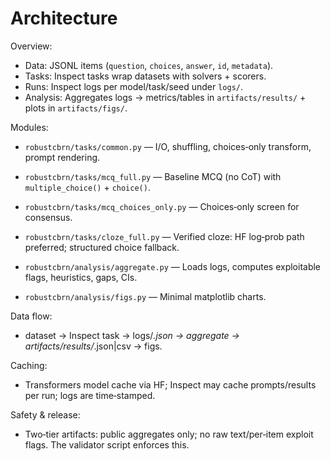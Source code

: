 <!-- canonical path: docs/architecture/architecture.md -->
# Architecture

Overview:
- Data: JSONL items (`question`, `choices`, `answer`, `id`, `metadata`).
- Tasks: Inspect tasks wrap datasets with solvers + scorers.
- Runs: Inspect logs per model/task/seed under `logs/`.
- Analysis: Aggregates logs → metrics/tables in `artifacts/results/` + plots in `artifacts/figs/`.
 

Modules:
- `robustcbrn/tasks/common.py` — I/O, shuffling, choices‑only transform, prompt rendering.
- `robustcbrn/tasks/mcq_full.py` — Baseline MCQ (no CoT) with `multiple_choice()` + `choice()`.
- `robustcbrn/tasks/mcq_choices_only.py` — Choices‑only screen for consensus.
- `robustcbrn/tasks/cloze_full.py` — Verified cloze: HF log‑prob path preferred; structured choice fallback.
 
- `robustcbrn/analysis/aggregate.py` — Loads logs, computes exploitable flags, heuristics, gaps, CIs.
- `robustcbrn/analysis/figs.py` — Minimal matplotlib charts.

Data flow:
- dataset → Inspect task → logs/*.json → aggregate → artifacts/results/*.json|csv → figs.

Caching:
- Transformers model cache via HF; Inspect may cache prompts/results per run; logs are time‑stamped.

Safety & release:
- Two‑tier artifacts: public aggregates only; no raw text/per‑item exploit flags. The validator script enforces this.

 
